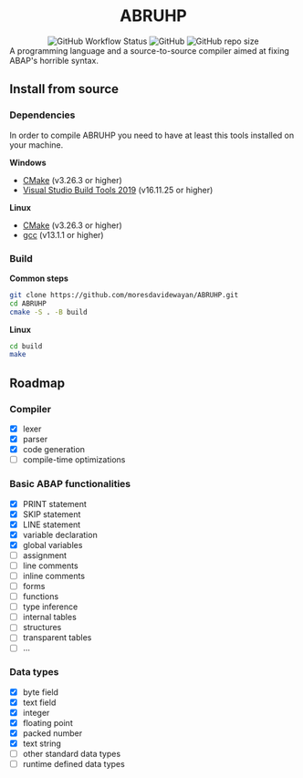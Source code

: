 <h1 align="center">ABRUHP</h1>

<div align="center">
<img alt="GitHub Workflow Status" src="https://img.shields.io/github/actions/workflow/status/moresdavidewayan/ABRUHP/main_branch.yml?style=for-the-badge">
<img alt="GitHub" src="https://img.shields.io/github/license/moresdavidewayan/ABRUHP?style=for-the-badge">
<img alt="GitHub repo size" src="https://img.shields.io/github/repo-size/moresdavidewayan/ABRUHP?style=for-the-badge">
</div>
A programming language and a source-to-source compiler aimed at fixing ABAP's horrible syntax.

## Install from source

### Dependencies
In order to compile ABRUHP you need to have at least this tools installed on your machine.

**Windows**
- [CMake](https://cmake.org/download/) (v3.26.3 or higher)
- [Visual Studio Build Tools 2019](https://visualstudio.microsoft.com/downloads/) (v16.11.25 or higher)

**Linux**
- [CMake](https://cmake.org/download/) (v3.26.3 or higher)
- [gcc](https://gcc.gnu.org/) (v13.1.1 or higher)


### Build

**Common steps**
```bash
git clone https://github.com/moresdavidewayan/ABRUHP.git
cd ABRUHP
cmake -S . -B build
```

**Linux**
```bash
cd build
make
```

## Roadmap
### Compiler
- [x] lexer
- [x] parser
- [x] code generation
- [ ] compile-time optimizations

### Basic ABAP functionalities
- [x] PRINT statement
- [x] SKIP statement
- [x] LINE statement
- [x] variable declaration
- [x] global variables
- [ ] assignment
- [ ] line comments
- [ ] inline comments
- [ ] forms
- [ ] functions
- [ ] type inference
- [ ] internal tables
- [ ] structures
- [ ] transparent tables
- [ ] ...

### Data types
- [x] byte field
- [x] text field
- [x] integer
- [x] floating point
- [x] packed number
- [x] text string
- [ ] other standard data types
- [ ] runtime defined data types
